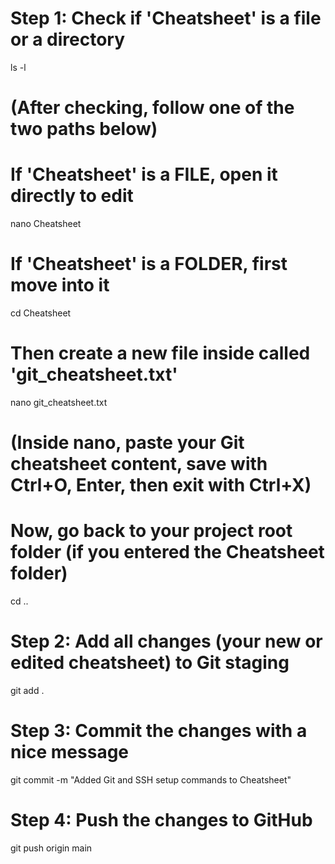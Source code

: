 # Step 1: Check if 'Cheatsheet' is a file or a directory
ls -l

# (After checking, follow one of the two paths below)

# If 'Cheatsheet' is a FILE, open it directly to edit
nano Cheatsheet

# If 'Cheatsheet' is a FOLDER, first move into it
cd Cheatsheet

# Then create a new file inside called 'git_cheatsheet.txt'
nano git_cheatsheet.txt

# (Inside nano, paste your Git cheatsheet content, save with Ctrl+O, Enter, then exit with Ctrl+X)

# Now, go back to your project root folder (if you entered the Cheatsheet folder)
cd ..

# Step 2: Add all changes (your new or edited cheatsheet) to Git staging
git add .

# Step 3: Commit the changes with a nice message
git commit -m "Added Git and SSH setup commands to Cheatsheet"

# Step 4: Push the changes to GitHub
git push origin main
